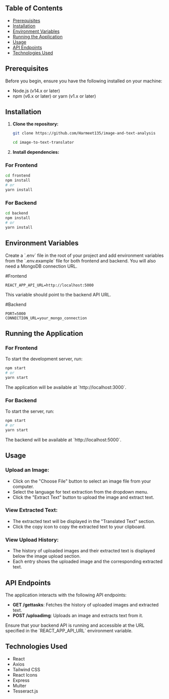
## Table of Contents

- [Prerequisites](#prerequisites)
- [Installation](#installation)
- [Environment Variables](#environment-variables)
- [Running the Application](#running-the-application)
- [Usage](#usage)
- [API Endpoints](#api-endpoints)
- [Technologies Used](#technologies-used)

## Prerequisites

Before you begin, ensure you have the following installed on your machine:

- Node.js (v14.x or later)
- npm (v6.x or later) or yarn (v1.x or later)

## Installation

1. **Clone the repository:**
   ```bash
   git clone https://github.com/Harmeet135/image-and-text-analysis
   
   cd image-to-text-translator

3. **Install dependencies:**

### For Frontend
   ```bash
   cd frontend
   npm install
   # or
   yarn install
   ```

### For Backend
   ```bash
   cd backend
   npm install
   # or
   yarn install
   ```

## Environment Variables

Create a \`.env\` file in the root of your project and add environment variables from the \`.env.example\` file for both frontend and backend. You will also need a MongoDB connection URL.

#Frontend
```env
REACT_APP_API_URL=http://localhost:5000
```
This variable should point to the backend API URL.

#Backend
```env
PORT=5000
CONNECTION_URL=your_mongo_connection
```

## Running the Application

### For Frontend
To start the development server, run:

```bash
npm start
# or
yarn start
```
The application will be available at \`http://localhost:3000\`.

### For Backend
To start the server, run:

```bash
npm start
# or
yarn start
```
The backend will be available at \`http://localhost:5000\`.

## Usage

### Upload an Image:
- Click on the "Choose File" button to select an image file from your computer.
- Select the language for text extraction from the dropdown menu.
- Click the "Extract Text" button to upload the image and extract text.

### View Extracted Text:
- The extracted text will be displayed in the "Translated Text" section.
- Click the copy icon to copy the extracted text to your clipboard.

### View Upload History:
- The history of uploaded images and their extracted text is displayed below the image upload section.
- Each entry shows the uploaded image and the corresponding extracted text.

## API Endpoints

The application interacts with the following API endpoints:

- **GET /gettasks**: Fetches the history of uploaded images and extracted text.
- **POST /uploadimg**: Uploads an image and extracts text from it.

Ensure that your backend API is running and accessible at the URL specified in the \`REACT_APP_API_URL\` environment variable.

## Technologies Used

- React
- Axios
- Tailwind CSS
- React Icons
- Express
- Multer
- Tesseract.js

